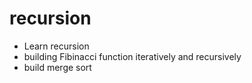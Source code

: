 # recursion
- Learn recursion 
- building Fibinacci function iteratively and recursively
- build merge sort 